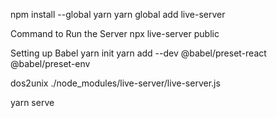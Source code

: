 npm install --global yarn
yarn global add live-server

Command to Run the Server
npx live-server public

Setting up Babel
yarn init
yarn add --dev @babel/preset-react @babel/preset-env

dos2unix ./node_modules/live-server/live-server.js

yarn serve